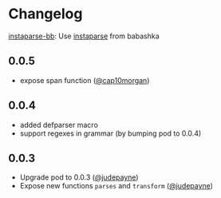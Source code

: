 # Changelog

[instaparse-bb](https://github.com/babashka/instaparse-bb): Use [instaparse](https://github.com/Engelberg/instaparse) from babashka

## 0.0.5

- expose span function ([@cap10morgan](https://github.com/cap10morgan))

## 0.0.4

- added defparser macro
- support regexes in grammar (by bumping pod to 0.0.4)

## 0.0.3

- Upgrade pod to 0.0.3 ([@judepayne](https://github.com/judepayne))
- Expose new functions `parses` and `transform` ([@judepayne](https://github.com/judepayne))
